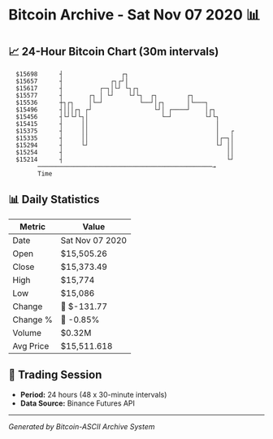 # Bitcoin Archive - Sat Nov 07 2020 📊

## 📈 24-Hour Bitcoin Chart (30m intervals)

```
  $15698      ┤                ┌┐                              
  $15657      ┤             ┌┐┌┘│                              
  $15617      ┤          ┌─┐│└┘ └┐┌┐                           
  $15577      ┤       ┌┐ │ └┘    └┘└┐  ┌┐        ┌┐            
  $15536      ┼┐┌┐    │└─┘          └──┘│┌┐      │└───┐        
  $15496      ┤│││┌┐ ┌┘                 └┘│ ┌────┘    │┌┐      
  $15456      ┤└┘└┘└┐│                    └─┘         └┘└┐     
  $15415      ┤     ││                                   │     
  $15375      ┤     ││                                   │   ┌ 
  $15335      ┤     ││                                   │┌─┐│ 
  $15294      ┤     └┘                                   └┘ ││ 
  $15254      ┤                                             ││ 
  $15214      ┤                                             └┘ 
        ────────────────────────────────────────────────→
        Time
```

## 📊 Daily Statistics

| Metric | Value |
|--------|-------|
| Date | Sat Nov 07 2020 |
| Open | $15,505.26 |
| Close | $15,373.49 |
| High | $15,774 |
| Low | $15,086 |
| Change | 🔴 $-131.77 |
| Change % | 🔴 -0.85% |
| Volume | $0.32M |
| Avg Price | $15,511.618 |

## 📅 Trading Session

- **Period:** 24 hours (48 x 30-minute intervals)
- **Data Source:** Binance Futures API

---
*Generated by Bitcoin-ASCII Archive System*
